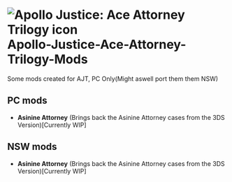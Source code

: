 # ![Apollo Justice: Ace Attorney Trilogy icon](/ajaa-trilogy.ico) Apollo-Justice-Ace-Attorney-Trilogy-Mods
Some mods created for AJT, PC Only(Might aswell port them them NSW)
## PC mods
- **Asinine Attorney** (Brings back the Asinine Attorney cases from the 3DS Version)[Currently WIP]<br>
## NSW mods
- **Asinine Attorney** (Brings back the Asinine Attorney cases from the 3DS Version)[Currently WIP]<br>
